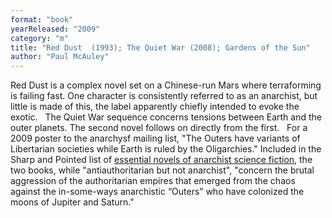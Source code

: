```yaml
---
format: "book"
yearReleased: "2009"
category: "m"
title: "Red Dust  (1993); The Quiet War (2008); Gardens of the Sun"
author: "Paul McAuley"
---
```

Red Dust is a complex novel set on a Chinese-run  Mars where terraforming is failing fast. One character is consistently referred  to as an anarchist, but little is made of this, the label apparently chiefly  intended to evoke the exotic.
 
The Quiet War sequence concerns tensions between Earth and  the outer planets. The second novel follows on directly from the first.
 
For a 2009 poster to the anarchysf mailing list, "The  Outers have variants of Libertarian societies while Earth is ruled by the  Oligarchies." Included in the Sharp and Pointed list of <a href="https://seesharppress.wordpress.com/tag/anarchist-science-fiction/"> essential novels of anarchist science fiction</a>, the two books,  while "antiauthoritarian but not anarchist",  "concern the brutal aggression of the authoritarian empires that emerged from  the chaos against the in-some-ways anarchistic “Outers” who have colonized the  moons of Jupiter and Saturn."
 